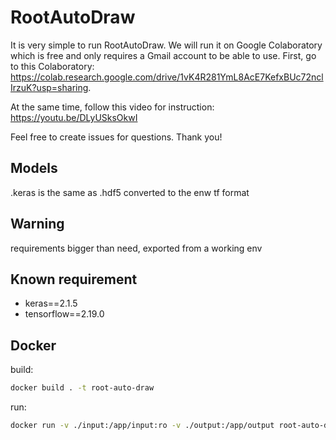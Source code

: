 # RootAutoDraw
It is very simple to run RootAutoDraw. We will run it on Google Colaboratory which is free and only requires a Gmail account to be able to use.
First, go to this Colaboratory: https://colab.research.google.com/drive/1vK4R281YmL8AcE7KefxBUc72nclIrzuK?usp=sharing.

At the same time, follow this video for instruction: https://youtu.be/DLyUSksOkwI

Feel free to create issues for questions.
Thank you!

## Models
.keras is the same as .hdf5 converted to the enw tf format


## Warning
requirements bigger than need, exported from a working env

## Known requirement
- keras==2.1.5
- tensorflow==2.19.0

## Docker

build:
```bash
docker build . -t root-auto-draw
```

run:
```bash
docker run -v ./input:/app/input:ro -v ./output:/app/output root-auto-draw
```